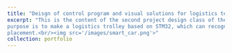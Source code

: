 ```yaml
---
title: "Deisgn of control program and visual solutions for logistics terminal delivery vehicles"
excerpt: "This is the content of the second project design class of the School of Robotics. The
purpose is to make a logistics trolley based on STM32, which can recognize traffic lights and walk logically, and identify designated blocks to arrive at designated locations for
placement.<br/><img src='/images/smart_car.png'>"
collection: portfolio
---
```



